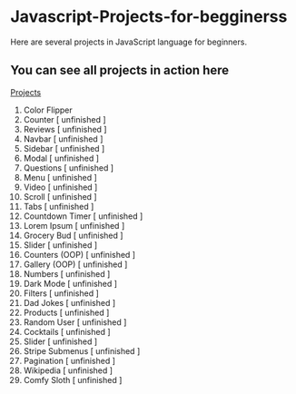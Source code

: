 # Javascript-Projects-for-begginerss
Here are several projects in JavaScript language for beginners.


## You can see all projects in action here

[Projects](https://www.vanillajavascriptprojects.com/)

1. Color Flipper 
2. Counter [ unfinished ]
3. Reviews  [ unfinished ]
4. Navbar  [ unfinished ]
5. Sidebar  [ unfinished ]
6. Modal  [ unfinished ]
7. Questions  [ unfinished ]
8. Menu  [ unfinished ]
9. Video  [ unfinished ]
10. Scroll  [ unfinished ]
11. Tabs  [ unfinished ]
12. Countdown Timer  [ unfinished ] 
13. Lorem Ipsum  [ unfinished ]
14. Grocery Bud  [ unfinished ]
15. Slider  [ unfinished ]
16. Counters (OOP) [ unfinished ]
17. Gallery (OOP)  [ unfinished ]
18. Numbers  [ unfinished ]
19. Dark Mode  [ unfinished ]
20. Filters  [ unfinished ]
21. Dad Jokes  [ unfinished ] 
22. Products  [ unfinished ]
23. Random User  [ unfinished ]
24. Cocktails  [ unfinished ]
25. Slider  [ unfinished ]
26. Stripe Submenus  [ unfinished ]
27. Pagination  [ unfinished ]
28. Wikipedia  [ unfinished ]
29. Comfy Sloth  [ unfinished ]
